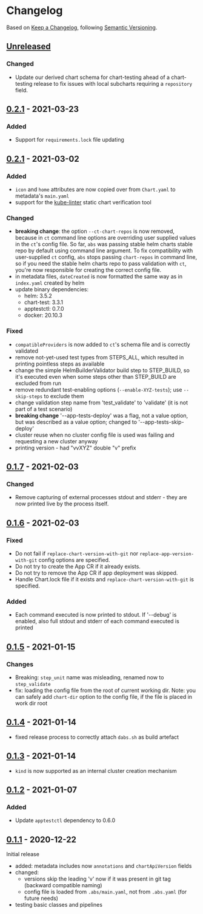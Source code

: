 # Changelog

Based on [Keep a Changelog](https://keepachangelog.com/en/1.0.0/), following [Semantic Versioning](https://semver.org/spec/v2.0.0.html).

## [Unreleased]

### Changed

- Update our derived chart schema for chart-testing ahead of a chart-testing release to fix issues
  with local subcharts requiring a `repository` field.

## [0.2.1] - 2021-03-23

### Added

- Support for `requirements.lock` file updating

## [0.2.1] - 2021-03-02

### Added

- `icon` and `home` attributes are now copied over from `Chart.yaml` to metadata's `main.yaml`
- support for the [kube-linter](https://docs.kubelinter.io/) static chart verification tool

### Changed

- **breaking change**: the option `--ct-chart-repos` is now removed, because in `ct` command line options are
  overriding user supplied values in the `ct`'s config file. So far, `abs` was passing stable helm charts stable
  repo by default using command line argument. To fix compatibility with user-supplied `ct` config, `abs`
  stops passing `chart-repos` in command line, so if you need the stable helm charts repo to pass validation with
  `ct`, you're now responsible for creating the correct config file.
- in metadata files, `dateCreated` is now formatted the same way as in `index.yaml` created by helm
- update binary dependencies:
  - helm: 3.5.2
  - chart-test: 3.3.1
  - apptestctl: 0.7.0
  - docker: 20.10.3

### Fixed

- `compatibleProviders` is now added to `ct`'s schema file and is correctly validated
- remove not-yet-used test types from STEPS_ALL, which resulted in printing pointless steps as available
- change the simple HelmBuilderValidator build step to STEP_BUILD, so it's executed even when some steps other than
  STEP_BUILD are excluded from run
- remove redundant test-enabling options (`--enable-XYZ-tests`); use `--skip-steps` to exclude them
- change validation step name from 'test_validate' to 'validate' (it is not part of a test scenario)
- **breaking change** '--app-tests-deploy' was a flag, not a value option, but was described as a value option;
  changed to '--app-tests-skip-deploy'
- cluster reuse when no cluster config file is used was failing and requesting a new cluster anyway
- printing version - had "vvXYZ" double "v" prefix

## [0.1.7] - 2021-02-03

### Changed

- Remove capturing of external processes stdout and stderr - they are now printed live by the process itself.

## [0.1.6] - 2021-02-03

### Fixed

- Do not fail if `replace-chart-version-with-git` nor `replace-app-version-with-git` config options are specified.
- Do not try to create the App CR if it already exists.
- Do not try to remove the App CR if app deployment was skipped.
- Handle Chart.lock file if it exists and `replace-chart-version-with-git` is specified.

### Added

- Each command executed is now printed to stdout. If '--debug' is enabled, also full stdout and stderr of each command
  executed is printed

## [0.1.5] - 2021-01-15

### Changes

- Breaking: `step_unit` name was misleading, renamed now to `step_validate`
- fix: loading the config file from the root of current working dir. Note: you can safely add `chart-dir` option to the config file, if the file is placed in work dir root

## [0.1.4] - 2021-01-14

- fixed release process to correctly attach `dabs.sh` as build artefact

## [0.1.3] - 2021-01-14

- `kind` is now supported as an internal cluster creation mechanism

## [0.1.2] - 2021-01-07

### Added

- Update `apptestctl` dependency to 0.6.0

## [0.1.1] - 2020-12-22

Initial release

- added: metadata includes now `annotations` and `chartApiVersion` fields
- changed:
  - versions skip the leading 'v' now if it was present in git tag (backward compatible naming)
  - config file is loaded from `.abs/main.yaml`, not from `.abs.yaml` (for future needs)
- testing basic classes and pipelines

[Unreleased]: https://github.com/giantswarm/app-build-suite/compare/v0.2.1...HEAD
[0.2.1]: https://github.com/giantswarm/app-build-suite/compare/v0.1.7...v0.2.1
[0.1.7]: https://github.com/giantswarm/app-build-suite/compare/v0.1.6...v0.1.7
[0.1.6]: https://github.com/giantswarm/app-build-suite/compare/v0.1.5...v0.1.6
[0.1.5]: https://github.com/giantswarm/app-build-suite/compare/v0.1.4...v0.1.5
[0.1.4]: https://github.com/giantswarm/app-build-suite/compare/v0.1.3...v0.1.4
[0.1.3]: https://github.com/giantswarm/app-build-suite/compare/v0.1.2...v0.1.3
[0.1.2]: https://github.com/giantswarm/app-build-suite/compare/v0.1.1...v0.1.2
[0.1.1]: https://github.com/giantswarm/app-build-suite/releases/tag/v0.1.1
